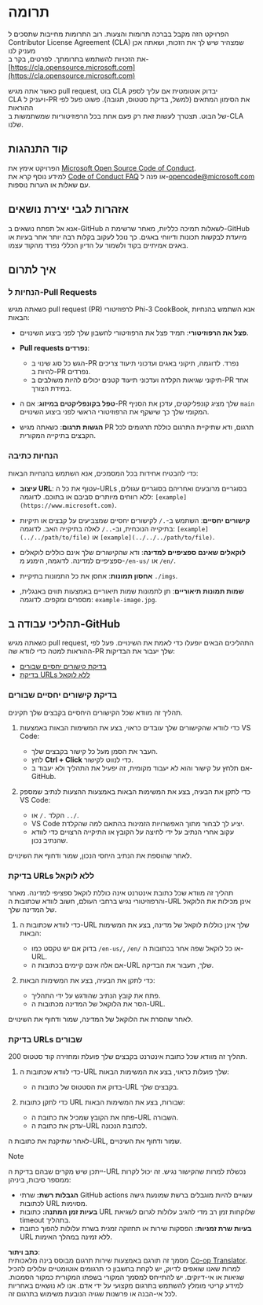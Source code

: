 <!--
CO_OP_TRANSLATOR_METADATA:
{
  "original_hash": "90d0d072cf26ccc1f271a580d3e45d70",
  "translation_date": "2025-07-09T18:33:55+00:00",
  "source_file": "CONTRIBUTING.md",
  "language_code": "he"
}
-->
# תרומה

הפרויקט הזה מקבל בברכה תרומות והצעות. רוב התרומות מחייבות שתסכים ל  
Contributor License Agreement (CLA) שמצהיר שיש לך את הזכות, ושאתה אכן מעניק לנו  
את הזכויות להשתמש בתרומתך. לפרטים, בקר ב-[https://cla.opensource.microsoft.com](https://cla.opensource.microsoft.com)

כאשר אתה מגיש pull request, בוט CLA יבדוק אוטומטית אם עליך לספק  
CLA ויעניק ל-PR את הסימון המתאים (למשל, בדיקת סטטוס, תגובה). פשוט פעל לפי ההוראות  
של הבוט. תצטרך לעשות זאת רק פעם אחת בכל הרפוזיטוריות שמשתמשות ב-CLA שלנו.

## קוד התנהגות

הפרויקט אימץ את [Microsoft Open Source Code of Conduct](https://opensource.microsoft.com/codeofconduct/).  
למידע נוסף קרא את [Code of Conduct FAQ](https://opensource.microsoft.com/codeofconduct/faq/) או פנה ל-[opencode@microsoft.com](mailto:opencode@microsoft.com) עם שאלות או הערות נוספות.

## אזהרות לגבי יצירת נושאים

אנא אל תפתח נושאים ב-GitHub לשאלות תמיכה כלליות, מאחר שרשימת ה-GitHub מיועדת לבקשות תכונות ודיווחי באגים. כך נוכל לעקוב בקלות רבה יותר אחר בעיות או באגים אמיתיים בקוד ולשמור על הדיון הכללי נפרד מהקוד עצמו.

## איך לתרום

### הנחיות ל-Pull Requests

כשאתה מגיש pull request (PR) לרפוזיטורי Phi-3 CookBook, אנא השתמש בהנחיות הבאות:

- **פצל את הרפוזיטורי**: תמיד פצל את הרפוזיטורי לחשבון שלך לפני ביצוע השינויים.

- **Pull requests נפרדים**:  
  - הגש כל סוג שינוי ב-PR נפרד. לדוגמה, תיקוני באגים ועדכוני תיעוד צריכים להיות ב-PR נפרדים.  
  - תיקוני שגיאות הקלדה ועדכוני תיעוד קטנים יכולים להיות משולבים ב-PR אחד במידת הצורך.

- **טפל בקונפליקטים במיזוג**: אם ה-PR שלך מציג קונפליקטים, עדכן את הסניף `main` המקומי שלך כך שישקף את הרפוזיטורי הראשי לפני ביצוע השינויים.

- **הגשות תרגום**: כשאתה מגיש PR תרגום, ודא שתיקיית התרגום כוללת תרגומים לכל הקבצים בתיקייה המקורית.

### הנחיות כתיבה

כדי להבטיח אחידות בכל המסמכים, אנא השתמש בהנחיות הבאות:

- **עיצוב URL**: עטוף את כל ה-URLs בסוגריים מרובעים ואחריהם בסוגריים עגולים, ללא רווחים מיותרים סביבם או בתוכם. לדוגמה: `[example](https://www.microsoft.com)`.

- **קישורים יחסיים**: השתמש ב-`./` לקישורים יחסיים שמצביעים על קבצים או תיקיות בתיקייה הנוכחית, וב-`../` לאלה בתיקייה האב. לדוגמה: `[example](../../path/to/file)` או `[example](../../../path/to/file)`.

- **לוקאלים שאינם ספציפיים למדינה**: ודא שהקישורים שלך אינם כוללים לוקאלים ספציפיים למדינה. לדוגמה, הימנע מ-`/en-us/` או `/en/`.

- **אחסון תמונות**: אחסן את כל התמונות בתיקיית `./imgs`.

- **שמות תמונות תיאוריים**: תן לתמונות שמות תיאוריים באמצעות תווים באנגלית, מספרים ומקפים. לדוגמה: `example-image.jpg`.

## תהליכי עבודה ב-GitHub

כשאתה מגיש pull request, התהליכים הבאים יופעלו כדי לאמת את השינויים. פעל לפי ההוראות למטה כדי לוודא שה-PR שלך יעבור את הבדיקות:

- [בדיקת קישורים יחסיים שבורים](../..)  
- [בדיקת URLs ללא לוקאל](../..)

### בדיקת קישורים יחסיים שבורים

תהליך זה מוודא שכל הקישורים היחסיים בקבצים שלך תקינים.

1. כדי לוודא שהקישורים שלך עובדים כראוי, בצע את המשימות הבאות באמצעות VS Code:  
    - העבר את הסמן מעל כל קישור בקבצים שלך.  
    - לחץ **Ctrl + Click** כדי לנווט לקישור.  
    - אם תלחץ על קישור והוא לא יעבוד מקומית, זה יפעיל את התהליך ולא יעבוד ב-GitHub.

1. כדי לתקן את הבעיה, בצע את המשימות הבאות באמצעות ההצעות לנתיב שמספק VS Code:  
    - הקלד `./` או `../`.  
    - VS Code יציע לך לבחור מתוך האפשרויות הזמינות בהתאם למה שהקלדת.  
    - עקוב אחרי הנתיב על ידי לחיצה על הקובץ או התיקייה הרצויים כדי לוודא שהנתיב נכון.

לאחר שהוספת את הנתיב היחסי הנכון, שמור ודחוף את השינויים.

### בדיקת URLs ללא לוקאל

תהליך זה מוודא שכל כתובת אינטרנט אינה כוללת לוקאל ספציפי למדינה. מאחר והרפוזיטורי נגיש ברחבי העולם, חשוב לוודא שכתובות ה-URL אינן מכילות את הלוקאל של המדינה שלך.

1. כדי לוודא שכתובות ה-URL שלך אינן כוללות לוקאל של מדינה, בצע את המשימות הבאות:

    - בדוק אם יש טקסט כמו `/en-us/`, `/en/` או כל לוקאל שפה אחר בכתובות ה-URL.  
    - אם אלה אינם קיימים בכתובות ה-URL שלך, תעבור את הבדיקה.

1. כדי לתקן את הבעיה, בצע את המשימות הבאות:  
    - פתח את קובץ הנתיב שהודגש על ידי התהליך.  
    - הסר את הלוקאל של המדינה מכתובות ה-URL.

לאחר שהסרת את הלוקאל של המדינה, שמור ודחוף את השינויים.

### בדיקת URLs שבורים

תהליך זה מוודא שכל כתובת אינטרנט בקבצים שלך פועלת ומחזירה קוד סטטוס 200.

1. כדי לוודא שכתובות ה-URL שלך פועלות כראוי, בצע את המשימות הבאות:  
    - בדוק את הסטטוס של כתובות ה-URL בקבצים שלך.

2. כדי לתקן כתובות URL שבורות, בצע את המשימות הבאות:  
    - פתח את הקובץ שמכיל את כתובת ה-URL השבורה.  
    - עדכן את כתובת ה-URL לכתובת הנכונה.

לאחר שתיקנת את כתובות ה-URL, שמור ודחוף את השינויים.

> [!NOTE]  
>  
> ייתכן שיש מקרים שבהם בדיקת ה-URL נכשלת למרות שהקישור נגיש. זה יכול לקרות ממספר סיבות, ביניהן:  
>  
> - **הגבלות רשת:** שרתי GitHub actions עשויים להיות מוגבלים ברשת שמונעת גישה לכתובות URL מסוימות.  
> - **בעיות זמן המתנה:** כתובות URL שלוקחות זמן רב מדי להגיב עלולות לגרום לשגיאת timeout בתהליך.  
> - **בעיות שרת זמניות:** הפסקות שירות או תחזוקה זמנית בשרת עלולות להפוך כתובת URL ללא זמינה במהלך האימות.

**כתב ויתור**:  
מסמך זה תורגם באמצעות שירות תרגום מבוסס בינה מלאכותית [Co-op Translator](https://github.com/Azure/co-op-translator). למרות שאנו שואפים לדיוק, יש לקחת בחשבון כי תרגומים אוטומטיים עלולים להכיל שגיאות או אי-דיוקים. יש להתייחס למסמך המקורי בשפתו המקורית כמקור הסמכות. למידע קריטי מומלץ להשתמש בתרגום מקצועי על ידי אדם. אנו לא נושאים באחריות לכל אי-הבנה או פרשנות שגויה הנובעת משימוש בתרגום זה.